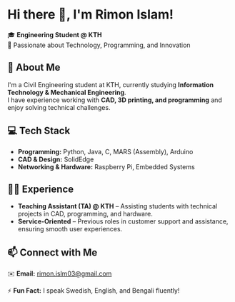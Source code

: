 # Hi there 👋, I'm Rimon Islam!  

🎓 **Engineering Student @ KTH**  
🚀 Passionate about Technology, Programming, and Innovation  

## 🔹 About Me  
I'm a Civil Engineering student at KTH, currently studying **Information Technology & Mechanical Engineering**.  
I have experience working with **CAD, 3D printing, and programming** and enjoy solving technical challenges.  

## 💻 Tech Stack  
- **Programming:** Python, Java, C, MARS (Assembly), Arduino  
- **CAD & Design:** SolidEdge  
- **Networking & Hardware:** Raspberry Pi, Embedded Systems  

## 👨‍🏫 Experience  
- **Teaching Assistant (TA) @ KTH** – Assisting students with technical projects in CAD, programming, and hardware.  
- **Service-Oriented** – Previous roles in customer support and assistance, ensuring smooth user experiences.  

## 📫 Connect with Me  
✉️ **Email:** rimon.islm03@gmail.com  

⚡ **Fun Fact:** I speak Swedish, English, and Bengali fluently!  
